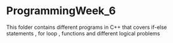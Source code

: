 # ProgrammingWeek_6
This folder contains different programs in C++ that covers if-else statements , for loop , functions and different logical problems
